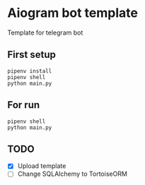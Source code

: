 # Aiogram bot template
Template for telegram bot

## First setup
```
pipenv install
pipenv shell
python main.py
```

## For run
```
pipenv shell
python main.py
```

## TODO
- [x] Upload template
- [ ] Change SQLAlchemy to TortoiseORM
